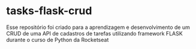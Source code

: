 # tasks-flask-crud

Esse repositório foi criado para a aprendizagem e desenvolvimento de um CRUD de uma API de cadastros de tarefas utilizando framework FLASK
durante o curso  de Python da Rocketseat
